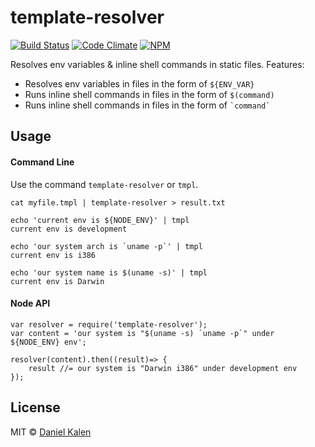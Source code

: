 # template-resolver
[![Build Status](https://travis-ci.org/danielkalen/template-resolver.svg?branch=master)](https://travis-ci.org/danielkalen/template-resolver)
[![Code Climate](https://codeclimate.com/github/danielkalen/template-resolver/badges/gpa.svg)](https://codeclimate.com/github/danielkalen/template-resolver)
[![NPM](https://img.shields.io/npm/v/template-resolver.svg)](https://npmjs.com/package/template-resolver)

Resolves env variables & inline shell commands in static files.
Features:
- Resolves env variables in files in the form of `${ENV_VAR}`
- Runs inline shell commands in files in the form of `$(command)`
- Runs inline shell commands in files in the form of `` `command` ``

## Usage
#### Command Line
Use the command `template-resolver` or `tmpl`.
```
cat myfile.tmpl | template-resolver > result.txt
```

```
echo 'current env is ${NODE_ENV}' | tmpl
current env is development

echo 'our system arch is `uname -p`' | tmpl
current env is i386

echo 'our system name is $(uname -s)' | tmpl
current env is Darwin
```


#### Node API
```
var resolver = require('template-resolver');
var content = 'our system is "$(uname -s) `uname -p`" under ${NODE_ENV} env';

resolver(content).then((result)=> {
    result //= our system is "Darwin i386" under development env
});
```


## License
MIT © [Daniel Kalen](https://github.com/danielkalen)